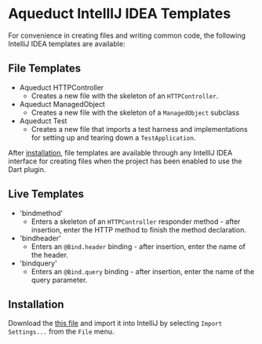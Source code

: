 # Aqueduct IntellIJ IDEA Templates

For convenience in creating files and writing common code, the following IntelliJ IDEA templates are available:

## File Templates

- Aqueduct HTTPController
    - Creates a new file with the skeleton of an `HTTPController`.
- Aqueduct ManagedObject
    - Creates a new file with the skeleton of a `ManagedObject` subclass
- Aqueduct Test
    - Creates a new file that imports a test harness and implementations for setting up and tearing down a `TestApplication`.

After [installation](#installation), file templates are available through any IntellIJ IDEA interface for creating files when the project has been enabled to use the Dart plugin.

## Live Templates

- 'bindmethod'
    - Enters a skeleton of an `HTTPController` responder method - after insertion, enter the HTTP method to finish the method declaration.
- 'bindheader'  
    - Enters an `@Bind.header` binding - after insertion, enter the name of the header.
- 'bindquery'
    - Enters an `@Bind.query` binding - after insertion, enter the name of the query parameter.

## Installation

Download the [this file](https://s3.amazonaws.com/aqueduct-intellij/aqueduct.jar) and import it into IntelliJ by selecting `Import Settings...` from the `File` menu.
